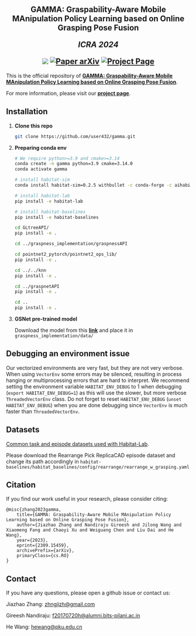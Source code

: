 <h2 align="center">
  <b>GAMMA: Graspability-Aware Mobile MAnipulation Policy Learning based on Online Grasping Pose Fusion</b>

  <b><i>ICRA 2024</i></b>

<div align="center">
    <a href="https://https://2024.ieee-icra.org/" target="_blank">
    <img src="https://img.shields.io/badge/ICRA 2024-Conference paper-red"></a>
    <a href="https://arxiv.org/abs/2309.15459" target="_blank">
    <img src="https://img.shields.io/badge/Paper-arXiv-green" alt="Paper arXiv"></a>
    <a href="https://pku-epic.github.io/GAMMA/" target="_blank">
    <img src="https://img.shields.io/badge/Page-GAMMA-blue" alt="Project Page"/></a>
</div>
</h2>

This is the official repository of [**GAMMA: Graspability-Aware Mobile MAnipulation Policy Learning based on Online Grasping Pose Fusion**](https://arxiv.org/abs/2309.15459).

For more information, please visit our [**project page**](https://pku-epic.github.io/GAMMA/).

## Installation
1. **Clone this repo**
   ```bash
   git clone https://github.com/user432/gamma.git
   ```

1. **Preparing conda env**
   ```bash
   # We require python>=3.9 and cmake>=3.14
   conda create -n gamma python=3.9 cmake=3.14.0
   conda activate gamma

   # install habitat-sim
   conda install habitat-sim=0.2.5 withbullet -c conda-forge -c aihabitat

   # install habitat-lab
   pip install -e habitat-lab

   # install habitat-baselines
   pip install -e habitat-baselines

   cd GLtreeAPI/
   pip install -e .

   cd ../graspness_implementation/graspnessAPI

   cd pointnet2_pytorch/pointnet2_ops_lib/
   pip install -e .

   cd ../../knn
   pip install -e .

   cd ../graspnetAPI
   pip install -e .

   cd ..
   pip install -e .
   ```

1. **GSNet pre-trained model**
  
    Download the model from this [**link**](https://drive.google.com/file/d/1F_6EDdht1kr7bZCcgt54ieaIgWuvfS14/view?usp=sharing) and place it in `graspness_implementation/data/`

## Debugging an environment issue

Our vectorized environments are very fast, but they are not very verbose. When using `VectorEnv` some errors may be silenced, resulting in process hanging or multiprocessing errors that are hard to interpret. We recommend setting the environment variable `HABITAT_ENV_DEBUG` to 1 when debugging (`export HABITAT_ENV_DEBUG=1`) as this will use the slower, but more verbose `ThreadedVectorEnv` class. Do not forget to reset `HABITAT_ENV_DEBUG` (`unset HABITAT_ENV_DEBUG`) when you are done debugging since `VectorEnv` is much faster than `ThreadedVectorEnv`.

## Datasets

[Common task and episode datasets used with Habitat-Lab](DATASETS.md).

Please download the Rearrange Pick ReplicaCAD episode dataset and change its path accordingly in `habitat-baselines/habitat_baselines/config/rearrange/rearrange_w_grasping.yaml`

## Citation
If you find our work useful in your research, please consider citing:

```
@misc{zhang2023gamma,
    title={GAMMA: Graspability-Aware Mobile MAnipulation Policy Learning based on Online Grasping Pose Fusion},
    author={Jiazhao Zhang and Nandiraju Gireesh and Jilong Wang and Xiaomeng Fang and Chaoyi Xu and Weiguang Chen and Liu Dai and He Wang},
    year={2023},
    eprint={2309.15459},
    archivePrefix={arXiv},
    primaryClass={cs.RO}
}
```

## Contact
If you have any questions, please open a github issue or contact us:

Jiazhao Zhang: zhngjizh@gmail.com

Gireesh Nandiraju: f20170720h@alumni.bits-pilani.ac.in

He Wang: hewang@pku.edu.cn
